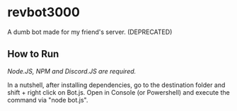 # revbot3000

A dumb bot made for my friend's server. (DEPRECATED)

## How to Run

_Node.JS, NPM and Discord.JS are required._

In a nutshell, after installing dependencies, go to the destination folder and shift + right click on Bot.js. Open in Console (or Powershell) and execute the command via "node bot.js".
